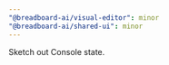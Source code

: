 ```yaml
---
"@breadboard-ai/visual-editor": minor
"@breadboard-ai/shared-ui": minor
---
```


Sketch out Console state.
